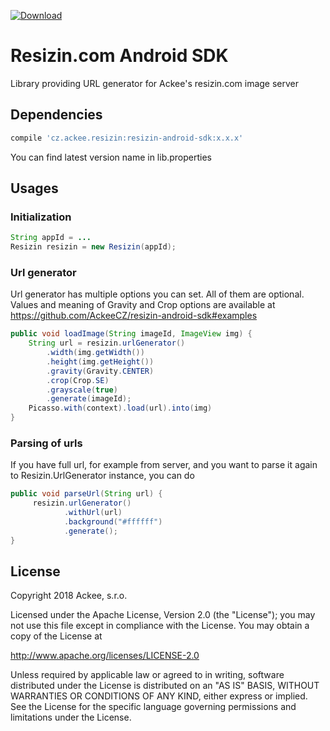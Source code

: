 [ ![Download](https://api.bintray.com/packages/ackeecz/resizin-android-sdk/resizin-android-sdk/images/download.svg) ](https://bintray.com/ackeecz/resizin-android-sdk/resizin-android-sdk/_latestVersion)

# Resizin.com Android SDK
Library providing URL generator for Ackee's resizin.com image server
## Dependencies
```groovy
compile 'cz.ackee.resizin:resizin-android-sdk:x.x.x'
```
You can find latest version name in lib.properties

## Usages
### Initialization

```java
String appId = ...
Resizin resizin = new Resizin(appId);
```

### Url generator
Url generator has multiple options you can set. All of them are optional.
Values and meaning of Gravity and Crop options are available at https://github.com/AckeeCZ/resizin-android-sdk#examples
```java
public void loadImage(String imageId, ImageView img) {
    String url = resizin.urlGenerator()
        .width(img.getWidth())
        .height(img.getHeight())
        .gravity(Gravity.CENTER)
        .crop(Crop.SE)
        .grayscale(true)
        .generate(imageId);
    Picasso.with(context).load(url).into(img)
}
```


### Parsing of urls
If you have full url, for example from server, and you want to parse it again to Resizin.UrlGenerator instance, you can do

```java
public void parseUrl(String url) {
     resizin.urlGenerator()
            .withUrl(url)
            .background("#ffffff")
            .generate();
}
```

## License
Copyright 2018 Ackee, s.r.o.

Licensed under the Apache License, Version 2.0 (the "License");
you may not use this file except in compliance with the License.
You may obtain a copy of the License at

http://www.apache.org/licenses/LICENSE-2.0

Unless required by applicable law or agreed to in writing, software
distributed under the License is distributed on an "AS IS" BASIS,
WITHOUT WARRANTIES OR CONDITIONS OF ANY KIND, either express or implied.
See the License for the specific language governing permissions and
limitations under the License.
